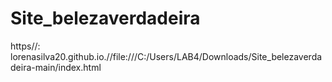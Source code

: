 # Site_belezaverdadeira
https//: lorenasilva20.github.io.//file:///C:/Users/LAB4/Downloads/Site_belezaverdadeira-main/index.html
